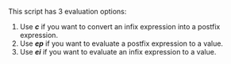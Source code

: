 This script has 3 evaluation options:

1. Use ***c*** if you want to convert an infix expression into a postfix expression.
2. Use ***ep*** if you want to evaluate a postfix expression to a value.
3. Use ***ei*** if you want to evaluate an infix expression to a value.